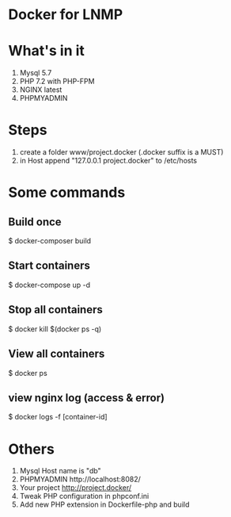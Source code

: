 Docker for LNMP
===============

# What's in it
1. Mysql 5.7
2. PHP 7.2 with PHP-FPM
3. NGINX latest
4. PHPMYADMIN

# Steps
1. create a folder www/project.docker (.docker suffix is a MUST)
2. in Host append "127.0.0.1 project.docker" to /etc/hosts

# Some commands

## Build once
$ docker-composer build
## Start containers
$ docker-compose up -d
## Stop all containers
$ docker kill $(docker ps -q)
## View all containers
$ docker ps
## view nginx log (access & error)
$ docker logs -f [container-id]


# Others

1. Mysql Host name is "db"
2. PHPMYADMIN http://localhost:8082/
3. Your project http://project.docker/
4. Tweak PHP configuration in phpconf.ini
5. Add new PHP extension in Dockerfile-php and build

